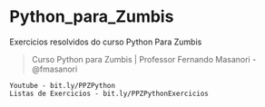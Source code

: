 # Python_para_Zumbis
Exercicios resolvidos do curso Python Para Zumbis
> Curso Python para Zumbis | Professor Fernando Masanori - @fmasanori 
```
Youtube - bit.ly/PPZPython
Listas de Exercicios - bit.ly/PPZPythonExercicios

```